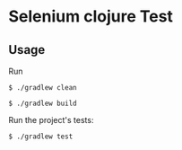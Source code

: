 # Selenium clojure Test

## Usage

Run

```
$ ./gradlew clean
```

```
$ ./gradlew build
```

Run the project's tests:

```
$ ./gradlew test
```
